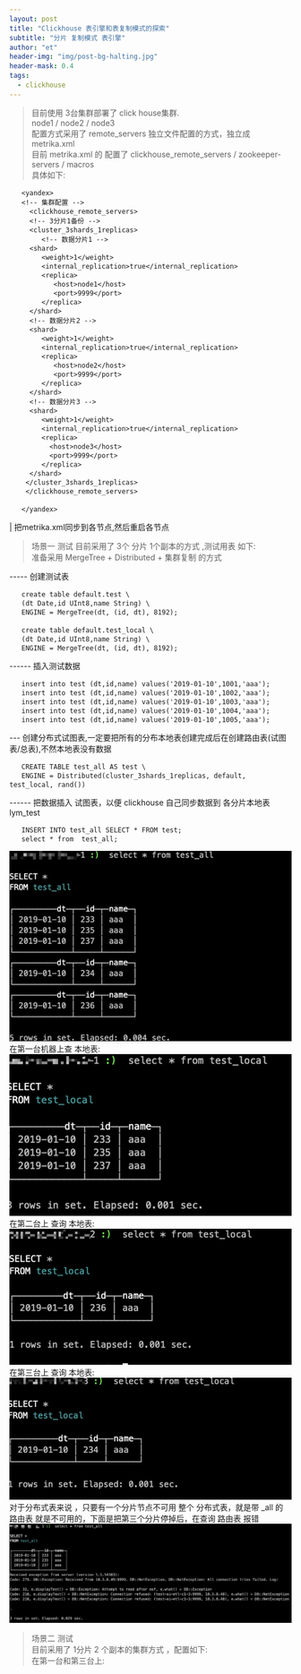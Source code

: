 ```yaml
---
layout: post
title: "Clickhouse 表引擎和表复制模式的探索"
subtitle: "分片 复制模式 表引擎"
author: "et"
header-img: "img/post-bg-halting.jpg"
header-mask: 0.4
tags:
  - clickhouse
---
```



>  目前使用 3台集群部署了 click house集群.    
>  node1 / node2 / node3    
>  配置方式采用了  remote_servers   独立文件配置的方式，独立成  metrika.xml    
>  目前 metrika.xml 的 配置了  clickhouse_remote_servers  /  zookeeper-servers /  macros    
>  具体如下:   

       <yandex>
       <!-- 集群配置 -->
         <clickhouse_remote_servers>
         <!-- 3分片1备份 -->
         <cluster_3shards_1replicas>
            <!-- 数据分片1 -->
         <shard>
            <weight>1</weight>
            <internal_replication>true</internal_replication>
            <replica>
               <host>node1</host>
               <port>9999</port>
            </replica>
         </shard>
         <!-- 数据分片2 -->
         <shard>
            <weight>1</weight>
            <internal_replication>true</internal_replication>
            <replica>
               <host>node2</host>
               <port>9999</port>
            </replica>
         </shard>
         <!-- 数据分片3 -->
         <shard>
            <weight>1</weight>
            <internal_replication>true</internal_replication>
            <replica>
              <host>node3</host>
              <port>9999</port>
            </replica>
         </shard>
        </cluster_3shards_1replicas>
        </clickhouse_remote_servers>
       
       </yandex>   


| 把metrika.xml同步到各节点,然后重启各节点   

>  场景一    测试
>  目前采用了  3个 分片 1个副本的方式  ,测试用表 如下:    
>    准备采用    MergeTree + Distributed + 集群复制  的方式    

----- 创建测试表    

       create table default.test \    
       (dt Date,id UInt8,name String) \    
       ENGINE = MergeTree(dt, (id, dt), 8192);    
       
       create table default.test_local \    
       (dt Date,id UInt8,name String) \    
       ENGINE = MergeTree(dt, (id, dt), 8192);      

------ 插入测试数据     

       insert into test (dt,id,name) values('2019-01-10',1001,'aaa');    
       insert into test (dt,id,name) values('2019-01-10',1002,'aaa');    
       insert into test (dt,id,name) values('2019-01-10',1003,'aaa');    
       insert into test (dt,id,name) values('2019-01-10',1004,'aaa');    
       insert into test (dt,id,name) values('2019-01-10',1005,'aaa');    

--- 创建分布式试图表,一定要把所有的分布本地表创建完成后在创建路由表(试图表/总表),不然本地表没有数据    
 
       CREATE TABLE test_all AS test \    
       ENGINE = Distributed(cluster_3shards_1replicas, default, test_local, rand())    

------ 把数据插入 试图表，以便 clickhouse 自己同步数据到 各分片本地表 lym_test    

       INSERT INTO test_all SELECT * FROM test;    
       select * from  test_all;    

![](/img/in-post/clickhouse-engine-replication.jpg)    
  在第一台机器上查 本地表:    
![](/img/in-post/clickhouse-engine-replication-1.jpg)    
  在第二台上 查询 本地表:    
![](/img/in-post/clickhouse-engine-replication-2.jpg)    
  在第三台上 查询 本地表:    
![](/img/in-post/clickhouse-engine-replication-3.jpg)    
  对于分布式表来说 ，只要有一个分片节点不可用 整个 分布式表，就是带 _all 的 路由表 就是不可用的，下面是把第三个分片停掉后，在查询 路由表 报错    
![](/img/in-post/clickhouse-engine-replication-4.jpg)    



>  场景二   测试    
>  目前采用了  1分片 2 个副本的集群方式  ，配置如下:    
>  在第一台和第三台上:    

